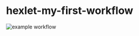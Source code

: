 # hexlet-my-first-workflow
![example workflow](https://github.com/Funkicide/hexlet-my-first-workflow/actions/workflows/hello-world.yaml/badge.svg)
